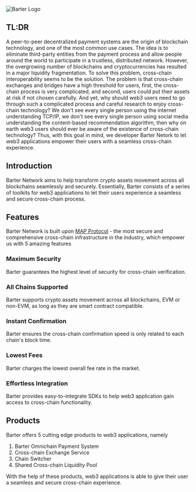 
![Barter Logo](/img/logo.png "Bridge Logo")  
## TL:DR

A peer-to-peer decentralized payment systems are the origin of blockchain technology, and one of the most common use cases. The idea is to eliminate third-party entities from the payment process and allow people around the world to participate in a trustless, distributed network. However, the overgrowing number of blockchains and cryptocurrencies has resulted in a major liquidity fragmentation. To solve this problem, cross-chain interoperability seems to be the solution. The problem is that cross-chain exchanges and bridges have a high threshold for users, first, the cross-chain process is very complicated, and second, users could put their assets at risk if not chosen carefully. And yet, why should web3 users need to go through such a complicated process and careful research to enjoy cross-chain technology? We don't see every single person using the internet understanding TCP/IP, we don't see every single person using social media understanding the content-based recommendation algorithm, then why on earth web3 users should ever be aware of the existence of cross-chain technology? Thus, with this goal in mind, we developer Barter Netork to let web3 applications empower their users with a seamless cross-chain experience.
<br>

## Introduction
Barter Network aims to help transform crypto assets movement across all blockchains seamlessly and securely. Essentially, Barter consists of a series of toolkits for web3 applications to let their users experience a seamless and secure cross-chain process. 
<br>

## Features
Barter Network is built upon [MAP Protocol](maplabs.io) - the most secure and comprehensive cross-chain infrastructure in the industry, which empower us with 5 amazing features
<br>

### Maximum Security
Barter guarantees the highest level of security for cross-chain verification.
### All Chains Supported
Barter supports crypto assets movement across all blockchains, EVM or non-EVM, as long as they are smart contract compatible.
### Instant Confirmation
Barter ensures the cross-chain confirmation speed is only related to each chain's block time.

### Lowest Fees
Barter charges the lowest overall fee rate in the market.

### Effortless Integration
Barter provides easy-to-integrate SDKs to help web3 application gain access to cross-chain functionality.
<br>

## Products
Barter offers 5 cutting edge products to web3 applications, namely
1. Barter Omnichain Payment System
2. Cross-chain Exchange Service
3. Chain Switcher
4. Shared Cross-chain Liquidity Pool

With the help of these products, web3 applications is able to give their user a seamless and secure cross-chain experience. 
